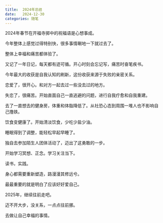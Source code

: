 ```yaml
---
title:  2024年总结
date:   2024-12-30
categories: 随笔
---
```


2024年春节在开福寺掷中的祝福语是心想事成。

今年整体上感觉过得特别快，很多事情唰地一下就过去了。

整体上幸福和痛苦都体验了。

又记了一年日记，每天都有迹可循。开心时刻会忘记写，痛苦时奋笔疾书。

今年最大的收获是自我认知的刷新，这份收获来源于失败的亲密关系。

恋爱了，很开心。和对方一起去过一些没去过的地方。

失恋了，很痛苦。开始直面自己一直逃避的问题，进行自我疗愈和自我重建。

去了一直想去的健身房，体重和体脂降低了。从社恐心态到周围一堆人也不影响自己撸铁。

饮食变健康了。开始清淡饮食，少吃少盐少油。

睡眠得到了调整，能轻松早起早睡了。

独自去参加陌生人团体活动了，迈出了这勇敢的一步。

开始学习冥想、正念。学习关注当下。

读书，实践。

身心都需要重新塑造，路漫漫其修远兮。

最最重要的就是明白了应该好好爱自己。

2025年，继续往前走吧。

迈不开大步，没关系，一点点往前挪。

去做让自己幸福的事情。




